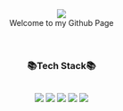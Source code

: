 <div align=center>
<img src="https://capsule-render.vercel.app/api?type=waving&color=auto&height=200&section=header&text=Jimin's%20Github&fontSize=90" />
</div>
<div align=center>
Welcome to my Github Page
</div>
<br/><br/>
<div align=center>
<h3>
📚Tech Stack📚
</h3>
<br/>
<img src="https://img.shields.io/badge/JavaScript-F7DF1E?style=flat-square&logo=JavaScript&logoColor=white"/>
<img src="https://img.shields.io/badge/HTML5-E34F26?style=flat-square&logo=HTML5&logoColor=white"/>
<img src="https://img.shields.io/badge/CSS3-1572B6?style=flat-square&logo=CSS3&logoColor=white"/>
<img src="https://img.shields.io/badge/ReactJS-61DAFB?style=flat-square&logo=React&logoColor=white"/>
<img src="https://img.shields.io/badge/JAVA-007396"/>
</div>

